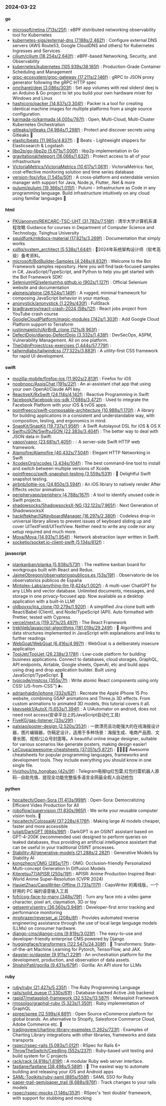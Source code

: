 ### 2024-03-22

#### go
* [microsoft/retina (713s/25f)](https://github.com/microsoft/retina) : eBPF distributed networking observability tool for Kubernetes
* [kubernetes-sigs/external-dns (7,188s/2,462f)](https://github.com/kubernetes-sigs/external-dns) : Configure external DNS servers (AWS Route53, Google CloudDNS and others) for Kubernetes Ingresses and Services
* [cilium/cilium (18,254s/2,640f)](https://github.com/cilium/cilium) : eBPF-based Networking, Security, and Observability
* [kubernetes/kubernetes (105,939s/38,165f)](https://github.com/kubernetes/kubernetes) : Production-Grade Container Scheduling and Management
* [grpc-ecosystem/grpc-gateway (17,211s/2,146f)](https://github.com/grpc-ecosystem/grpc-gateway) : gRPC to JSON proxy generator following the gRPC HTTP spec
* [omriharel/deej (3,086s/303f)](https://github.com/omriharel/deej) : Set app volumes with real sliders! deej is an Arduino & Go project to let you build your own hardware mixer for Windows and Linux
* [hashicorp/packer (14,837s/3,304f)](https://github.com/hashicorp/packer) : Packer is a tool for creating identical machine images for multiple platforms from a single source configuration.
* [karmada-io/karmada (4,005s/787f)](https://github.com/karmada-io/karmada) : Open, Multi-Cloud, Multi-Cluster Kubernetes Orchestration
* [gitleaks/gitleaks (14,984s/1,298f)](https://github.com/gitleaks/gitleaks) : Protect and discover secrets using Gitleaks 🔑
* [elastic/beats (11,965s/4,837f)](https://github.com/elastic/beats) : 🐠 Beats - Lightweight shippers for Elasticsearch & Logstash
* [libp2p/go-libp2p (5,671s/1,000f)](https://github.com/libp2p/go-libp2p) : libp2p implementation in Go
* [gravitational/teleport (16,066s/1,632f)](https://github.com/gravitational/teleport) : Protect access to all of your infrastructure
* [VictoriaMetrics/VictoriaMetrics (10,617s/1,061f)](https://github.com/VictoriaMetrics/VictoriaMetrics) : VictoriaMetrics: fast, cost-effective monitoring solution and time series database
* [version-fox/vfox (1,545s/50f)](https://github.com/version-fox/vfox) : A cross-platform and extendable version manager with support for Java, Node.js, Flutter, .Net & more
* [pulumi/pulumi (19,366s/1,015f)](https://github.com/pulumi/pulumi) : Pulumi - Infrastructure as Code in any programming language. Build infrastructure intuitively on any cloud using familiar languages 🚀

#### html
* [PKUanonym/REKCARC-TSC-UHT (31,782s/7,518f)](https://github.com/PKUanonym/REKCARC-TSC-UHT) : 清华大学计算机系课程攻略 Guidance for courses in Department of Computer Science and Technology, Tsinghua University
* [squidfunk/mkdocs-material (17,821s/3,269f)](https://github.com/squidfunk/mkdocs-material) : Documentation that simply works
* [xxlllq/system_architect (5,538s/1,644f)](https://github.com/xxlllq/system_architect) : 💯2024年系统架构设计师（软考高级）备考资料。
* [microsoft/BotBuilder-Samples (4,248s/4,832f)](https://github.com/microsoft/BotBuilder-Samples) : Welcome to the Bot Framework samples repository. Here you will find task-focused samples in C#, JavaScript/TypeScript, and Python to help you get started with the Bot Framework SDK!
* [SeleniumHQ/seleniumhq.github.io (902s/1,127f)](https://github.com/SeleniumHQ/seleniumhq.github.io) : Official Selenium website and documentation
* [alpinejs/alpine (26,524s/1,149f)](https://github.com/alpinejs/alpine) : A rugged, minimal framework for composing JavaScript behavior in your markup.
* [anonystick/anonystick (1,229s/430f)](https://github.com/anonystick/anonystick) : FullStack
* [bradtraversy/react-crash-2024 (58s/12f)](https://github.com/bradtraversy/react-crash-2024) : React jobs project from YouTube crash course
* [GoogleCloudPlatform/magic-modules (742s/1,303f)](https://github.com/GoogleCloudPlatform/magic-modules) : Add Google Cloud Platform support to Terraform
* [justinmajetich/AirBnB_clone (121s/8,963f)](https://github.com/justinmajetich/AirBnB_clone) : 
* [DefectDojo/django-DefectDojo (3,332s/1,438f)](https://github.com/DefectDojo/django-DefectDojo) : DevSecOps, ASPM, Vulnerability Management. All on one platform.
* [TheOdinProject/css-exercises (1,444s/57,779f)](https://github.com/TheOdinProject/css-exercises) : 
* [tailwindlabs/tailwindcss (77,322s/3,883f)](https://github.com/tailwindlabs/tailwindcss) : A utility-first CSS framework for rapid UI development.

#### swift
* [mozilla-mobile/firefox-ios (11,902s/2,813f)](https://github.com/mozilla-mobile/firefox-ios) : Firefox for iOS
* [noobnooc/AssisChat (191s/22f)](https://github.com/noobnooc/AssisChat) : An ai-assistant chat app that using your own OpenAI/Claude API key.
* [ReactiveX/RxSwift (24,114s/4,142f)](https://github.com/ReactiveX/RxSwift) : Reactive Programming in Swift
* [facebook/facebook-ios-sdk (7,686s/3,472f)](https://github.com/facebook/facebook-ios-sdk) : Used to integrate the Facebook Platform with your iOS & tvOS apps.
* [pointfreeco/swift-composable-architecture (10,988s/1,170f)](https://github.com/pointfreeco/swift-composable-architecture) : A library for building applications in a consistent and understandable way, with composition, testing, and ergonomics in mind.
* [SnapKit/SnapKit (19,737s/1,956f)](https://github.com/SnapKit/SnapKit) : A Swift Autolayout DSL for iOS & OS X
* [SwiftyJSON/SwiftyJSON (22,383s/3,404f)](https://github.com/SwiftyJSON/SwiftyJSON) : The better way to deal with JSON data in Swift.
* [vapor/vapor (23,681s/1,405f)](https://github.com/vapor/vapor) : 💧 A server-side Swift HTTP web framework.
* [Alamofire/Alamofire (40,432s/7,504f)](https://github.com/Alamofire/Alamofire) : Elegant HTTP Networking in Swift
* [XcodesOrg/xcodes (3,434s/104f)](https://github.com/XcodesOrg/xcodes) : The best command-line tool to install and switch between multiple versions of Xcode.
* [pointfreeco/swift-snapshot-testing (3,559s/531f)](https://github.com/pointfreeco/swift-snapshot-testing) : 📸 Delightful Swift snapshot testing.
* [airbnb/lottie-ios (24,850s/3,594f)](https://github.com/airbnb/lottie-ios) : An iOS library to natively render After Effects vector animations
* [peripheryapp/periphery (4,788s/167f)](https://github.com/peripheryapp/periphery) : A tool to identify unused code in Swift projects.
* [shadowsocks/ShadowsocksX-NG (32,122s/7,965f)](https://github.com/shadowsocks/ShadowsocksX-NG) : Next Generation of ShadowsocksX
* [hackiftekhar/IQKeyboardManager (16,297s/2,380f)](https://github.com/hackiftekhar/IQKeyboardManager) : Codeless drop-in universal library allows to prevent issues of keyboard sliding up and cover UITextField/UITextView. Neither need to write any code nor any setup required and much more.
* [Moya/Moya (14,931s/1,954f)](https://github.com/Moya/Moya) : Network abstraction layer written in Swift.
* [socketio/socket.io-client-swift (5,134s/812f)](https://github.com/socketio/socket.io-client-swift) : 

#### javascript
* [plankanban/planka (5,938s/573f)](https://github.com/plankanban/planka) : The realtime kanban board for workgroups built with React and Redux.
* [JaimeObregon/observatoriospublicos.es (53s/19f)](https://github.com/JaimeObregon/observatoriospublicos.es) : Observatorio de los observatorios públicos de España
* [Mintplex-Labs/anything-llm (9,424s/1,002f)](https://github.com/Mintplex-Labs/anything-llm) : A multi-user ChatGPT for any LLMs and vector database. Unlimited documents, messages, and storage in one privacy-focused app. Now available as a desktop application with a built-in LLM!
* [oldboyxx/jira_clone (10,279s/1,920f)](https://github.com/oldboyxx/jira_clone) : A simplified Jira clone built with React/Babel (Client), and Node/TypeScript (API). Auto formatted with Prettier, tested with Cypress.
* [vercel/next.js (119,371s/25,497f)](https://github.com/vercel/next.js) : The React Framework
* [trekhleb/javascript-algorithms (181,019s/29,249f)](https://github.com/trekhleb/javascript-algorithms) : 📝 Algorithms and data structures implemented in JavaScript with explanations and links to further readings
* [WebGoat/WebGoat (6,416s/4,997f)](https://github.com/WebGoat/WebGoat) : WebGoat is a deliberately insecure application
* [ToolJet/ToolJet (26,238s/3,178f)](https://github.com/ToolJet/ToolJet) : Low-code platform for building business applications. Connect to databases, cloud storages, GraphQL, API endpoints, Airtable, Google sheets, OpenAI, etc and build apps using drag and drop application builder. Built using JavaScript/TypeScript. 🚀
* [typicode/mistcss (355s/7f)](https://github.com/typicode/mistcss) : Write atomic React components using only CSS! (JS-from-CSS™) 🌬️
* [adrianhajdin/iphone (332s/62f)](https://github.com/adrianhajdin/iphone) : Recreate the Apple iPhone 15 Pro website, combining GSAP animations and Three.js 3D effects. From custom animations to animated 3D models, this tutorial covers it all.
* [kkevsekk1/AutoX (5,653s/1,394f)](https://github.com/kkevsekk1/AutoX) : A UiAutomator on android, does not need root access(安卓平台上的JavaScript自动化工具)
* [FiveKG/gas-listener (33s/29f)](https://github.com/FiveKG/gas-listener) : 
* [palxiao/poster-design (2,520s/353f)](https://github.com/palxiao/poster-design) : 一款漂亮且功能强大的在线海报设计器，图片编辑器，仿稿定设计，适用于多种场景：海报生成、电商产品图、文章长图、视频/公众号封面等。A beautiful online image designer, suitable for various scenarios like generate posters, making design easier!
* [LeCoupa/awesome-cheatsheets (37,051s/5,872f)](https://github.com/LeCoupa/awesome-cheatsheets) : 👩‍💻👨‍💻 Awesome cheatsheets for popular programming languages, frameworks and development tools. They include everything you should know in one single file.
* [Hyizhou1/tg_hongbao (42s/9f)](https://github.com/Hyizhou1/tg_hongbao) : Telegram电报tg红包雷,红包扫雷机器人源码--自助充值、提现全功能完整版多语言全网最全假人自动抢包

#### python
* [hpcaitech/Open-Sora (11,413s/999f)](https://github.com/hpcaitech/Open-Sora) : Open-Sora: Democratizing Efficient Video Production for All
* [roboflow/supervision (11,830s/965f)](https://github.com/roboflow/supervision) : We write your reusable computer vision tools. 💜
* [hpcaitech/ColossalAI (37,228s/4,176f)](https://github.com/hpcaitech/ColossalAI) : Making large AI models cheaper, faster and more accessible
* [luijait/DarkGPT (694s/96f)](https://github.com/luijait/DarkGPT) : DarkGPT is an OSINT assistant based on GPT-4-200K (recommended use) designed to perform queries on leaked databases, thus providing an artificial intelligence assistant that can be useful in your traditional OSINT processes.
* [Stability-AI/generative-models (21,288s/2,282f)](https://github.com/Stability-AI/generative-models) : Generative Models by Stability AI
* [kongzhecn/OMG (285s/17f)](https://github.com/kongzhecn/OMG) : OMG: Occlusion-friendly Personalized Multi-concept Generation In Diffusion Models
* [Kiteretsu77/APISR (250s/19f)](https://github.com/Kiteretsu77/APISR) : APISR: Anime Production Inspired Real-World Anime Super-Resolution (CVPR 2024)
* [HaujetZhao/CapsWriter-Offline (1,731s/117f)](https://github.com/HaujetZhao/CapsWriter-Offline) : CapsWriter 的离线版，一个好用的 PC 端的语音输入工具
* [fofr/cog-face-to-many (348s/79f)](https://github.com/fofr/cog-face-to-many) : Turn any face into a video game character, pixel art, claymation, 3D or toy
* [getsentry/sentry (36,560s/3,949f)](https://github.com/getsentry/sentry) : Developer-first error tracking and performance monitoring
* [mrphrazer/reverser_ai (208s/8f)](https://github.com/mrphrazer/reverser_ai) : Provides automated reverse engineering assistance through the use of local large language models (LLMs) on consumer hardware.
* [django-cms/django-cms (9,819s/3,029f)](https://github.com/django-cms/django-cms) : The easy-to-use and developer-friendly enterprise CMS powered by Django
* [huggingface/transformers (122,547s/24,308f)](https://github.com/huggingface/transformers) : 🤗 Transformers: State-of-the-art Machine Learning for Pytorch, TensorFlow, and JAX.
* [dagster-io/dagster (9,911s/1,229f)](https://github.com/dagster-io/dagster) : An orchestration platform for the development, production, and observation of data assets.
* [ShishirPatil/gorilla (9,431s/679f)](https://github.com/ShishirPatil/gorilla) : Gorilla: An API store for LLMs

#### ruby
* [ruby/ruby (21,427s/5,235f)](https://github.com/ruby/ruby) : The Ruby Programming Language
* [rails/solid_queue (1,330s/61f)](https://github.com/rails/solid_queue) : Database-backed Active Job backend
* [rapid7/metasploit-framework (32,532s/13,587f)](https://github.com/rapid7/metasploit-framework) : Metasploit Framework
* [rmosolgo/graphql-ruby (5,323s/1,350f)](https://github.com/rmosolgo/graphql-ruby) : Ruby implementation of GraphQL
* [spree/spree (12,599s/4,891f)](https://github.com/spree/spree) : Open Source eCommerce platform for global brands. An alternative to Shopify, Salesforce Commerce Cloud, Adobe Commerce etc. 🛒
* [tradingview/charting-library-examples (1,262s/723f)](https://github.com/tradingview/charting-library-examples) : Examples of Charting Library integrations with other libraries, frameworks and data transports
* [rspec/rspec-rails (5,093s/1,012f)](https://github.com/rspec/rspec-rails) : RSpec for Rails 6+
* [ThrowTheSwitch/Ceedling (552s/237f)](https://github.com/ThrowTheSwitch/Ceedling) : Ruby-based unit testing and build system for C projects
* [rack/rack (4,818s/1,619f)](https://github.com/rack/rack) : A modular Ruby web server interface.
* [fastlane/fastlane (38,498s/5,589f)](https://github.com/fastlane/fastlane) : 🚀 The easiest way to automate building and releasing your iOS and Android apps
* [SAML-Toolkits/ruby-saml (885s/558f)](https://github.com/SAML-Toolkits/ruby-saml) : SAML SSO for Ruby
* [paper-trail-gem/paper_trail (6,688s/876f)](https://github.com/paper-trail-gem/paper_trail) : Track changes to your rails models
* [rspec/rspec-mocks (1,146s/353f)](https://github.com/rspec/rspec-mocks) : RSpec's 'test double' framework, with support for stubbing and mocking
